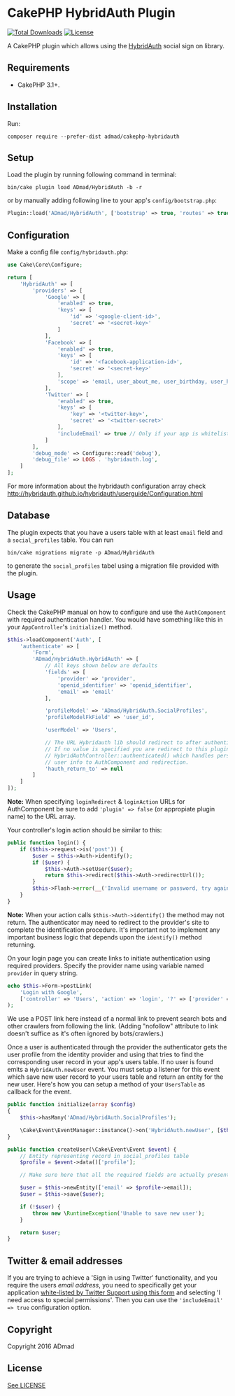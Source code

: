 CakePHP HybridAuth Plugin
=========================

[![Total Downloads](https://img.shields.io/packagist/dt/ADmad/CakePHP-HybridAuth.svg?style=flat-square)](https://packagist.org/packages/admad/cakephp-hybridauth)
[![License](https://img.shields.io/badge/license-MIT-blue.svg?style=flat-square)](LICENSE)

A CakePHP plugin which allows using the [HybridAuth](http://hybridauth.github.io/hybridauth/)
social sign on library.

Requirements
------------

* CakePHP 3.1+.

Installation
------------

Run:

```
composer require --prefer-dist admad/cakephp-hybridauth
```

Setup
-----

Load the plugin by running following command in terminal:

```
bin/cake plugin load ADmad/HybridAuth -b -r
```

or by manually adding following line to your app's `config/bootstrap.php`:

```php
Plugin::load('ADmad/HybridAuth', ['bootstrap' => true, 'routes' => true]);
```

Configuration
-------------

Make a config file `config/hybridauth.php`:

```php
use Cake\Core\Configure;

return [
    'HybridAuth' => [
        'providers' => [
            'Google' => [
                'enabled' => true,
                'keys' => [
                    'id' => '<google-client-id>',
                    'secret' => '<secret-key>'
                ]
            ],
            'Facebook' => [
                'enabled' => true,
                'keys' => [
                    'id' => '<facebook-application-id>',
                    'secret' => '<secret-key>'
                ],
                'scope' => 'email, user_about_me, user_birthday, user_hometown'
            ],
            'Twitter' => [
                'enabled' => true,
                'keys' => [
                    'key' => '<twitter-key>',
                    'secret' => '<twitter-secret>'
                ],
                'includeEmail' => true // Only if your app is whitelisted by Twitter Support
            ]
        ],
        'debug_mode' => Configure::read('debug'),
        'debug_file' => LOGS . 'hybridauth.log',
    ]
];
```

For more information about the hybridauth configuration array check
http://hybridauth.github.io/hybridauth/userguide/Configuration.html

Database
--------

The plugin expects that you have a users table with at least `email` field
and a `social_profiles` table. You can run

```
bin/cake migrations migrate -p ADmad/HybridAuth
```

to generate the `social_profiles` tabel using a migration file provided with
the plugin.

Usage
-----

Check the CakePHP manual on how to configure and use the `AuthComponent` with
required authentication handler. You would have something like this in your
`AppController`'s `initialize()` method.

```php
$this->loadComponent('Auth', [
    'authenticate' => [
        'Form',
        'ADmad/HybridAuth.HybridAuth' => [
            // All keys shown below are defaults
            'fields' => [
                'provider' => 'provider',
                'openid_identifier' => 'openid_identifier',
                'email' => 'email'
            ],

            'profileModel' => 'ADmad/HybridAuth.SocialProfiles',
            'profileModelFkField' => 'user_id',

            'userModel' => 'Users',

            // The URL Hybridauth lib should redirect to after authentication.
            // If no value is specified you are redirect to this plugin's
            // HybridAuthController::authenticated() which handles persisting
            // user info to AuthComponent and redirection.
            'hauth_return_to' => null
        ]
    ]
]);
```

__Note:__ When specifying `loginRedirect` & `loginAction` URLs for AuthComponent be sure to add
`'plugin' => false` (or appropiate plugin name) to the URL array.

Your controller's login action should be similar to this:

```php
public function login() {
    if ($this->request->is('post')) {
        $user = $this->Auth->identify();
        if ($user) {
            $this->Auth->setUser($user);
            return $this->redirect($this->Auth->redirectUrl());
        }
        $this->Flash->error(__('Invalid username or password, try again'));
    }
}
```

__Note:__ When your action calls `$this->Auth->identify()` the method may not return.
The authenticator may need to redirect to the provider's site to complete the
identification procedure. It's important not to implement any important business
logic that depends upon the `identify()` method returning.

On your login page you can create links to initiate authentication using required
providers. Specify the provider name using variable named `provider` in query string.

```php
echo $this->Form->postLink(
    'Login with Google',
    ['controller' => 'Users', 'action' => 'login', '?' => ['provider' => 'Google']]
);
```
We use a POST link here instead of a normal link to prevent search bots and other crawlers
from following the link. (Adding "nofollow" attribute to link doesn't suffice as
it's often ignored by bots/crawlers.)

Once a user is authenticated through the provider the authenticator gets the user
profile from the identity provider and using that tries to find the corresponding
user record in your app's users table. If no user is found emits a `HybridAuth.newUser`
event. You must setup a listener for this event which save new user record to
your users table and return an entity for the new user. Here's how you can setup
a method of your `UsersTable` as callback for the event.

```php
public function initialize(array $config)
{
    $this->hasMany('ADmad/HybridAuth.SocialProfiles');

    \Cake\Event\EventManager::instance()->on('HybridAuth.newUser', [$this, 'createUser']);
}

public function createUser(\Cake\Event\Event $event) {
    // Entity representing record in social_profiles table
    $profile = $event->data()['profile'];

    // Make sure here that all the required fields are actually present

    $user = $this->newEntity(['email' => $profile->email]);
    $user = $this->save($user);

    if (!$user) {
        throw new \RuntimeException('Unable to save new user');
    }

    return $user;
}
```

Twitter & email addresses
-------------------------
If you are trying to achieve a 'Sign in using Twitter' functionality, and you require the users *email address*, you need to specifically get your application [white-listed by Twitter Support using this form](https://support.twitter.com/forms/platform) and selecting 'I need access to special permissions'. Then you can use the `'includeEmail' => true` configuration option.

Copyright
---------
Copyright 2016 ADmad

License
-------
[See LICENSE](LICENSE.txt)
